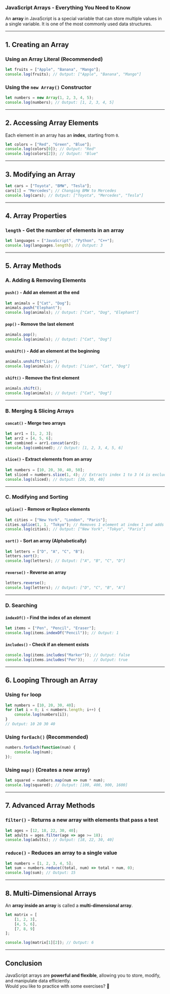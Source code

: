 ### **JavaScript Arrays - Everything You Need to Know**  

An **array** in JavaScript is a special variable that can store multiple values in a single variable. It is one of the most commonly used data structures.  

---

## **1. Creating an Array**
### **Using an Array Literal (Recommended)**
```javascript
let fruits = ["Apple", "Banana", "Mango"];
console.log(fruits); // Output: ["Apple", "Banana", "Mango"]
```
### **Using the `new Array()` Constructor**
```javascript
let numbers = new Array(1, 2, 3, 4, 5);
console.log(numbers); // Output: [1, 2, 3, 4, 5]
```
---

## **2. Accessing Array Elements**
Each element in an array has an **index**, starting from `0`.  
```javascript
let colors = ["Red", "Green", "Blue"];
console.log(colors[0]); // Output: "Red"
console.log(colors[2]); // Output: "Blue"
```
---

## **3. Modifying an Array**
```javascript
let cars = ["Toyota", "BMW", "Tesla"];
cars[1] = "Mercedes"; // Changing BMW to Mercedes
console.log(cars); // Output: ["Toyota", "Mercedes", "Tesla"]
```
---

## **4. Array Properties**
### **`length` - Get the number of elements in an array**
```javascript
let languages = ["JavaScript", "Python", "C++"];
console.log(languages.length); // Output: 3
```
---

## **5. Array Methods**
### **A. Adding & Removing Elements**
#### **`push()` - Add an element at the end**
```javascript
let animals = ["Cat", "Dog"];
animals.push("Elephant");
console.log(animals); // Output: ["Cat", "Dog", "Elephant"]
```

#### **`pop()` - Remove the last element**
```javascript
animals.pop();
console.log(animals); // Output: ["Cat", "Dog"]
```

#### **`unshift()` - Add an element at the beginning**
```javascript
animals.unshift("Lion");
console.log(animals); // Output: ["Lion", "Cat", "Dog"]
```

#### **`shift()` - Remove the first element**
```javascript
animals.shift();
console.log(animals); // Output: ["Cat", "Dog"]
```

---

### **B. Merging & Slicing Arrays**
#### **`concat()` - Merge two arrays**
```javascript
let arr1 = [1, 2, 3];
let arr2 = [4, 5, 6];
let combined = arr1.concat(arr2);
console.log(combined); // Output: [1, 2, 3, 4, 5, 6]
```

#### **`slice()` - Extract elements from an array**
```javascript
let numbers = [10, 20, 30, 40, 50];
let sliced = numbers.slice(1, 4); // Extracts index 1 to 3 (4 is excluded)
console.log(sliced); // Output: [20, 30, 40]
```

---

### **C. Modifying and Sorting**
#### **`splice()` - Remove or Replace elements**
```javascript
let cities = ["New York", "London", "Paris"];
cities.splice(1, 1, "Tokyo"); // Removes 1 element at index 1 and adds "Tokyo"
console.log(cities); // Output: ["New York", "Tokyo", "Paris"]
```

#### **`sort()` - Sort an array (Alphabetically)**
```javascript
let letters = ["D", "A", "C", "B"];
letters.sort();
console.log(letters); // Output: ["A", "B", "C", "D"]
```

#### **`reverse()` - Reverse an array**
```javascript
letters.reverse();
console.log(letters); // Output: ["D", "C", "B", "A"]
```

---

### **D. Searching**
#### **`indexOf()` - Find the index of an element**
```javascript
let items = ["Pen", "Pencil", "Eraser"];
console.log(items.indexOf("Pencil")); // Output: 1
```

#### **`includes()` - Check if an element exists**
```javascript
console.log(items.includes("Marker")); // Output: false
console.log(items.includes("Pen"));    // Output: true
```

---

## **6. Looping Through an Array**
### **Using `for` loop**
```javascript
let numbers = [10, 20, 30, 40];
for (let i = 0; i < numbers.length; i++) {
    console.log(numbers[i]);
}
// Output: 10 20 30 40
```

### **Using `forEach()` (Recommended)**
```javascript
numbers.forEach(function(num) {
    console.log(num);
});
```

### **Using `map()` (Creates a new array)**
```javascript
let squared = numbers.map(num => num * num);
console.log(squared); // Output: [100, 400, 900, 1600]
```

---

## **7. Advanced Array Methods**
### **`filter()` - Returns a new array with elements that pass a test**
```javascript
let ages = [12, 18, 22, 30, 40];
let adults = ages.filter(age => age >= 18);
console.log(adults); // Output: [18, 22, 30, 40]
```

### **`reduce()` - Reduces an array to a single value**
```javascript
let numbers = [1, 2, 3, 4, 5];
let sum = numbers.reduce((total, num) => total + num, 0);
console.log(sum); // Output: 15
```

---

## **8. Multi-Dimensional Arrays**
An **array inside an array** is called a **multi-dimensional array**.
```javascript
let matrix = [
    [1, 2, 3],
    [4, 5, 6],
    [7, 8, 9]
];

console.log(matrix[1][2]); // Output: 6
```

---

## **Conclusion**
JavaScript arrays are **powerful and flexible**, allowing you to store, modify, and manipulate data efficiently.  
Would you like to practice with some exercises? 🚀
